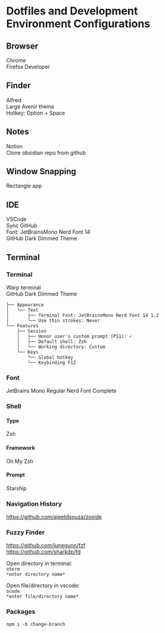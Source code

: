 # Dotfiles and Development Environment Configurations
## Browser
Chrome  
Firefox Developer  

## Finder
Alfred  
Large Avenir theme  
Hotkey: Option + Space  

## Notes
Notion  
Clone obsidian repo from github  

## Window Snapping
Rectangle app  

## IDE
VSCode  
Sync GitHub  
Font: JetBrainsMono Nerd Font 14  
GitHub Dark Dimmed Theme  

## Terminal
### Terminal
Warp terminal  
GitHub Dark Dimmed Theme  

``` Settings
├── Appearance
│   └── Text
│       ├── Terminal Font: JetBrainsMono Nerd Font 14 1.2
│       └── Use thin strokes: Never
└── Features
    ├── Session
    │   ├── Honor user's custom prompt (PS1): ✓
    │   ├── Default shell: Zsh
    │   └── Working directory: Custom
    └── Keys
        └── Global hotkey
        └── Keybinding F12
```

### Font
JetBrains Mono Regular Nerd Font Complete  

### Shell
#### Type
Zsh  
#### Framework
Oh My Zsh  
#### Prompt
Starship  

### Navigation History
https://github.com/ajeetdsouza/zoxide  

### Fuzzy Finder
https://github.com/junegunn/fzf  
https://github.com/sharkdp/fd  

Open directory in terminal:  
	`oterm `  
	`*enter directory name*`

Open file/directory in vscode:  
	`ocode`  
	`*enter file/directory name*`


### Packages
`npm i -b change-branch`  


